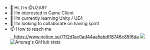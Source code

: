 - 👋 Hi, I’m @UZA97
- 👀 I’m interested in Game Client
- 🌱 I’m currently learning Unity / UE4
- 💞️ I’m looking to collaborate on having spirit
- 📫 How to reach me ...https://www.notion.so/71f2d1ac0ad44aa5abdff8746c85f6da
<a href="버튼을 눌렀을 때 이동할 링크" target="_blank"><img src="https://img.shields.io/badge/42-Seoul-배경색?style=?style=for-the-badge&logo=appveyor&logo=로고&logoColor=로고색상"/></a>
![Anurag's GitHub stats](https://github-readme-stats.vercel.app/api?username=UZA97&show_icons=true&theme=radical)
